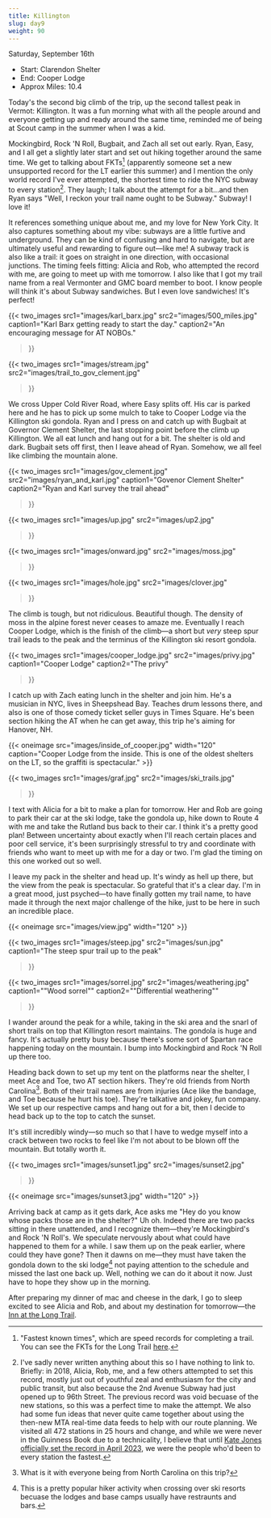 ```yaml
---
title: Killington
slug: day9
weight: 90
---
```


Saturday, September 16th

- Start: Clarendon Shelter
- End: Cooper Lodge
- Approx Miles: 10.4

Today's the second big climb of the trip, up the second tallest peak in Vermot: Killington. It was a fun morning what with all the people around and everyone getting up and ready around the same time, reminded me of being at Scout camp in the summer when I was a kid.

Mockingbird, Rock 'N Roll, Bugbait, and Zach all set out early. Ryan, Easy, and I all get a slightly later start and set out hiking together around the same time. We get to talking about FKTs[^1] (apparently someone set a new unsupported record for the LT earlier this summer) and I mention the only world record I've ever attempted, the shortest time to ride the NYC subway to every station[^2]. They laugh; I talk about the attempt for a bit...and then Ryan says "Well, I reckon your trail name ought to be Subway." Subway! I love it!

It references something unique about me, and my love for New York City. It also captures something about my vibe: subways are a little furtive and underground. They can be kind of confusing and hard to navigate, but are ultimately useful and rewarding to figure out—like me! A subway track is also like a trail: it goes on straight in one direction, with occasional junctions. The timing feels fitting: Alicia and Rob, who attempted the record with me, are going to meet up with me tomorrow. I also like that I got my trail name from a real Vermonter and GMC board member to boot. I know people will think it's about Subway sandwiches. But I even love sandwiches! It's perfect!

{{< two_images
      src1="images/karl_barx.jpg"
      src2="images/500_miles.jpg"
      caption1="Karl Barx getting ready to start the day."
      caption2="An encouraging message for AT NOBOs."
>}}

{{< two_images
      src1="images/stream.jpg"
      src2="images/trail_to_gov_clement.jpg"
>}}

We cross Upper Cold River Road, where Easy splits off. His car is parked here and he has to pick up some mulch to take to Cooper Lodge via the Killington ski gondola. Ryan and I press on and catch up with Bugbait at Governor Clement Shelter, the last stopping point before the climb up Killington. We all eat lunch and hang out for a bit. The shelter is old and dark. Bugbait sets off first, then I leave ahead of Ryan. Somehow, we all feel like climbing the mountain alone.

{{< two_images
      src1="images/gov_clement.jpg"
      src2="images/ryan_and_karl.jpg"
      caption1="Govenor Clement Shelter"
      caption2="Ryan and Karl survey the trail ahead"
>}}

{{< two_images
      src1="images/up.jpg"
      src2="images/up2.jpg"
>}}

{{< two_images
      src1="images/onward.jpg"
      src2="images/moss.jpg"
>}}

{{< two_images
      src1="images/hole.jpg"
      src2="images/clover.jpg"
>}}

The climb is tough, but not ridiculous. Beautiful though. The density of moss in the alpine forest never ceases to amaze me. Eventually I reach Cooper Lodge, which is the finish of the climb—a short but *very* steep spur trail leads to the peak and the terminus of the Killington ski resort gondola.


{{< two_images
      src1="images/cooper_lodge.jpg"
      src2="images/privy.jpg"
      caption1="Cooper Lodge"
      caption2="The privy"
>}}

I catch up with Zach eating lunch in the shelter and join him. He's a musician in NYC, lives in Sheepshead Bay. Teaches drum lessons there, and also is one of those comedy ticket seller guys in Times Square. He's been section hiking the AT when he can get away, this trip he's aiming for Hanover, NH.

{{< oneimage src="images/inside_of_cooper.jpg" width="120" caption="Cooper Lodge from the inside. This is one of the oldest shelters on the LT, so the graffiti is spectacular." >}}

{{< two_images
      src1="images/graf.jpg"
      src2="images/ski_trails.jpg"
>}}

I text with Alicia for a bit to make a plan for tomorrow. Her and Rob are going to park their car at the ski lodge, take the gondola up, hike down to Route 4 with me and take the Rutland bus back to their car. I think it's a pretty good plan! Between uncertainty about exactly when I'll reach certain places and poor cell service, it's been surprisingly stressful to try and coordinate with friends who want to meet up with me for a day or two. I'm glad the timing on this one worked out so well.

I leave my pack in the shelter and head up. It's windy as hell up there, but the view from the peak is spectacular. So grateful that it's a clear day. I'm in a great mood, just psyched—to have finally gotten my trail name, to have made it through the next major challenge of the hike, just to be here in such an incredible place.

{{< oneimage src="images/view.jpg" width="120" >}}

{{< two_images
      src1="images/steep.jpg"
      src2="images/sun.jpg"
      caption1="The steep spur trail up to the peak"
>}}

{{< two_images
      src1="images/sorrel.jpg"
      src2="images/weathering.jpg"
      caption1="\"Wood sorrel\""
      caption2="\"Differential weathering\""
>}}

I wander around the peak for a while, taking in the ski area and the snarl of short trails on top that Killington resort maintains. The gondola is huge and fancy. It's actually pretty busy because there's some sort of Spartan race happening today on the mountain. I bump into Mockingbird and Rock 'N Roll up there too.

Heading back down to set up my tent on the platforms near the shelter, I meet Ace and Toe, two AT section hikers. They're old friends from North Carolina[^3]. Both of their trail names are from injuries (Ace like the bandage, and Toe because he hurt his toe). They're talkative and jokey, fun company. We set up our respective camps and hang out for a bit, then I decide to head back up to the top to catch the sunset.

It's still incredibly windy—so much so that I have to wedge myself into a crack between two rocks to feel like I'm not about to be blown off the mountain. But totally worth it.

{{< two_images
      src1="images/sunset1.jpg"
      src2="images/sunset2.jpg"
>}}

{{< oneimage src="images/sunset3.jpg" width="120" >}}

Arriving back at camp as it gets dark, Ace asks me "Hey do you know whose packs those are in the shelter?" Uh oh. Indeed there are two packs sitting in there unattended, and I recognize them—they're Mockingbird's and Rock 'N Roll's. We speculate nervously about what could have happened to them for a while. I saw them up on the peak earlier, where could they have gone? Then it dawns on me—they must have taken the gondola down to the ski lodge[^4] not paying attention to the schedule and missed the last one back up. Well, nothing we can do it about it now. Just have to hope they show up in the morning.

After preparing my dinner of mac and cheese in the dark, I go to sleep excited to see Alicia and Rob, and about my destination for tomorrow—the [Inn at the Long Trail](http://www.innatlongtrail.com/index.html).

[^1]: "Fastest known times", which are speed records for completing a trail. You can see the FKTs for the Long Trail [here](https://fastestknowntime.com/route/long-trail-vt).
[^2]: I've sadly never written anything about this so I have nothing to link to. Briefly: in 2018, Alicia, Rob, me, and a few others attempted to set this record, mostly just out of youthful zeal and enthusiasm for the city and public transit, but also because the 2nd Avenue Subway had just opened up to 96th Street. The previous record was void becuase of the new stations, so this was a perfect time to make the attempt. We also had some fun ideas that never quite came together about using the then-new MTA real-time data feeds to help with our route planning. We visited all 472 stations in 25 hours and change, and while we were never in the Guinness Book due to a technicality, I believe that until [Kate Jones officially set the record in April 2023](https://www.guinnessworldrecords.com/news/2023/5/swiss-woman-visits-every-new-york-city-subway-station-in-record-breaking-time-749935), we were the people who'd been to every station the fastest.
[^3]: What is it with everyone being from North Carolina on this trip?
[^4]: This is a pretty popular hiker activity when crossing over ski resorts becuase the lodges and base camps usually have restraunts and bars.
